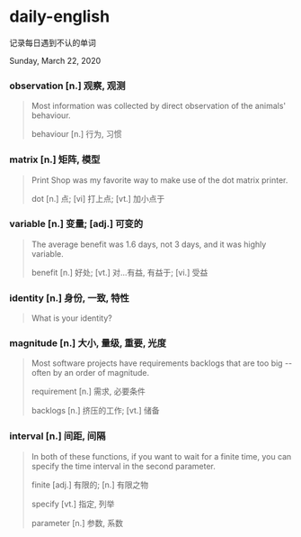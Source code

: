 # daily-english
记录每日遇到不认的单词

Sunday, March 22, 2020

### observation [n.]  观察, 观测

> Most information was collected by direct observation of the animals' behaviour.
> 
> behaviour [n.] 行为, 习惯


### matrix [n.]  矩阵, 模型

> Print Shop was my favorite way to make use of the dot matrix printer.
> 
> dot [n.] 点; [vi] 打上点; [vt.] 加小点于


### variable [n.]  变量; [adj.] 可变的

> The average benefit was 1.6 days, not 3 days, and it was highly variable. 
> 
>  benefit [n.] 好处; [vt.] 对...有益, 有益于; [vi.] 受益


### identity [n.] 身份, 一致, 特性

> What is your identity?


### magnitude [n.] 大小, 量级, 重要, 光度

> Most software projects have requirements backlogs that are too big -- often by an order of magnitude.
> 
> requirement [n.] 需求, 必要条件
>
> backlogs [n.] 挤压的工作; [vt.] 储备


### interval [n.] 间距, 间隔

> In both of these functions, if you want to wait for a finite time, you can specify the time interval in the second parameter.
>
> finite [adj.] 有限的; [n.] 有限之物
> 
> specify [vt.] 指定, 列举
> 
> parameter [n.] 参数, 系数
